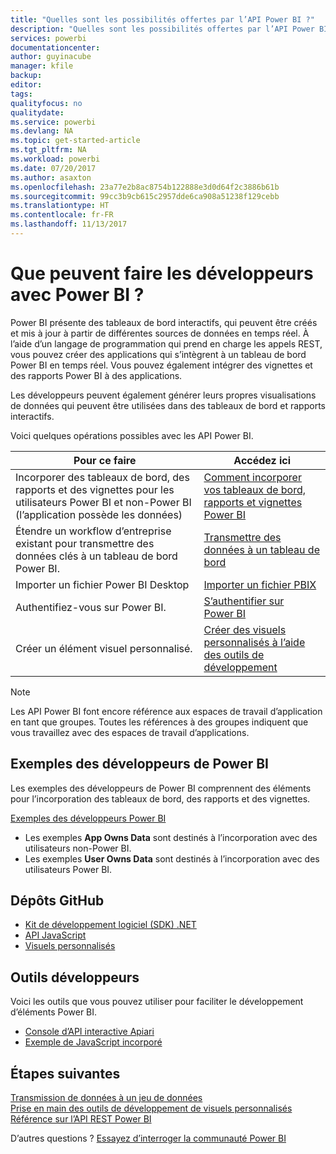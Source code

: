 ```yaml
---
title: "Quelles sont les possibilités offertes par l’API Power BI ?"
description: "Quelles sont les possibilités offertes par l’API Power BI ?"
services: powerbi
documentationcenter: 
author: guyinacube
manager: kfile
backup: 
editor: 
tags: 
qualityfocus: no
qualitydate: 
ms.service: powerbi
ms.devlang: NA
ms.topic: get-started-article
ms.tgt_pltfrm: NA
ms.workload: powerbi
ms.date: 07/20/2017
ms.author: asaxton
ms.openlocfilehash: 23a77e2b8ac8754b122888e3d0d64f2c3886b61b
ms.sourcegitcommit: 99cc3b9cb615c2957dde6ca908a51238f129cebb
ms.translationtype: HT
ms.contentlocale: fr-FR
ms.lasthandoff: 11/13/2017
---
```

# <a name="what-can-developers-do-with-power-bi"></a>Que peuvent faire les développeurs avec Power BI ?
Power BI présente des tableaux de bord interactifs, qui peuvent être créés et mis à jour à partir de différentes sources de données en temps réel. À l’aide d’un langage de programmation qui prend en charge les appels REST, vous pouvez créer des applications qui s’intègrent à un tableau de bord Power BI en temps réel. Vous pouvez également intégrer des vignettes et des rapports Power BI à des applications.

Les développeurs peuvent également générer leurs propres visualisations de données qui peuvent être utilisées dans des tableaux de bord et rapports interactifs. 

Voici quelques opérations possibles avec les API Power BI.

| **Pour ce faire** | **Accédez ici** |
| --- | --- |
| Incorporer des tableaux de bord, des rapports et des vignettes pour les utilisateurs Power BI et non-Power BI (l’application possède les données) |[Comment incorporer vos tableaux de bord, rapports et vignettes Power BI](embedding-content.md) |
| Étendre un workflow d’entreprise existant pour transmettre des données clés à un tableau de bord Power BI. |[Transmettre des données à un tableau de bord](walkthrough-push-data.md) |
| Importer un fichier Power BI Desktop |[Importer un fichier PBIX](https://msdn.microsoft.com/library/mt243837.aspx) |
| Authentifiez-vous sur Power BI. |[S’authentifier sur Power BI](get-azuread-access-token.md) |
| Créer un élément visuel personnalisé. |[Créer des visuels personnalisés à l’aide des outils de développement](../service-custom-visuals-getting-started-with-developer-tools.md) |

> [!NOTE]
> Les API Power BI font encore référence aux espaces de travail d’application en tant que groupes. Toutes les références à des groupes indiquent que vous travaillez avec des espaces de travail d’applications.
> 
> 

## <a name="power-bi-developer-samples"></a>Exemples des développeurs de Power BI
Les exemples des développeurs de Power BI comprennent des éléments pour l’incorporation des tableaux de bord, des rapports et des vignettes.

[Exemples des développeurs Power BI](https://github.com/Microsoft/PowerBI-Developer-Samples)

* Les exemples **App Owns Data** sont destinés à l’incorporation avec des utilisateurs non-Power BI.
* Les exemples **User Owns Data** sont destinés à l’incorporation avec des utilisateurs Power BI.

## <a name="github-repositories"></a>Dépôts GitHub
* [Kit de développement logiciel (SDK) .NET](https://github.com/Microsoft/PowerBI-CSharp)
* [API JavaScript](https://github.com/Microsoft/PowerBI-JavaScript)
* [Visuels personnalisés](https://github.com/Microsoft/PowerBI-visuals)

## <a name="developer-tools"></a>Outils développeurs
Voici les outils que vous pouvez utiliser pour faciliter le développement d’éléments Power BI.

* [Console d’API interactive Apiari](http://docs.powerbi.apiary.io/)
* [Exemple de JavaScript incorporé](https://microsoft.github.io/PowerBI-JavaScript/demo)

## <a name="next-steps"></a>Étapes suivantes
[Transmission de données à un jeu de données](walkthrough-push-data.md)  
[Prise en main des outils de développement de visuels personnalisés](../service-custom-visuals-getting-started-with-developer-tools.md) 
[Référence sur l’API REST Power BI](https://msdn.microsoft.com/library/mt147898.aspx)  

D’autres questions ? [Essayez d’interroger la communauté Power BI](http://community.powerbi.com/)

